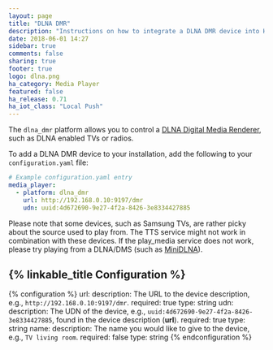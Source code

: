```yaml
---
layout: page
title: "DLNA DMR"
description: "Instructions on how to integrate a DLNA DMR device into Home Assistant."
date: 2018-06-01 14:27
sidebar: true
comments: false
sharing: true
footer: true
logo: dlna.png
ha_category: Media Player
featured: false
ha_release: 0.71
ha_iot_class: "Local Push"
---
```


The `dlna_dmr` platform allows you to control a [DLNA Digital Media Renderer](https://www.dlna.org/), such as DLNA enabled TVs or radios.

To add a DLNA DMR device to your installation, add the following to your `configuration.yaml` file:

```yaml
# Example configuration.yaml entry
media_player:
  - platform: dlna_dmr
    url: http://192.168.0.10:9197/dmr
    udn: uuid:4d672690-9e27-4f2a-8426-3e8334427885
```

Please note that some devices, such as Samsung TVs, are rather picky about the source used to play from. The TTS service might not work in combination with these devices. If the play_media service does not work, please try playing from a DLNA/DMS (such as [MiniDLNA](https://sourceforge.net/projects/minidlna/)).

## {% linkable_title Configuration %}

{% configuration %}
url:
  description: The URL to the device description, e.g., `http://192.168.0.10:9197/dmr`.
  required: true
  type: string
udn:
  description: The UDN of the device, e.g., `uuid:4d672690-9e27-4f2a-8426-3e8334427885`, found in the device description (**url**).
  required: true
  type: string
name:
  description: The name you would like to give to the device, e.g., `TV living room`.
  required: false
  type: string
{% endconfiguration %}
